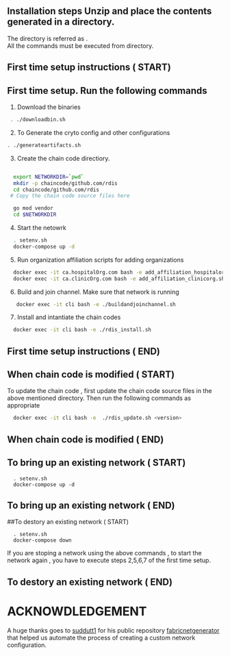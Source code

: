 ## Installation steps Unzip and place the contents generated in a directory. 
The directory is referred as <network>.  
All the commands must be executed from  <network> directory.  
## First time setup instructions ( START) 
## First time setup. Run the following commands 
 1. Download the binaries 
```sh 
 . ./downloadbin.sh 
``` 

 2. To Generate the cryto config and other configurations
 ```sh 
 . ./generateartifacts.sh 

``` 

 3. Create the chain code directiory.
```sh 

  export NETWORKDIR=`pwd` 
  mkdir -p chaincode/github.com/rdis 
  cd chaincode/github.com/rdis 
 # Copy the chain code source files here 

  go mod vendor
  cd $NETWORKDIR 

``` 

 4. Start the netowrk  

```sh 
  . setenv.sh 
  docker-compose up -d 
``` 

 5. Run organization affiliation scripts for adding organizations
```sh 
  docker exec -it ca.hospitalOrg.com bash -e add_affiliation_hospitalorg.sh
  docker exec -it ca.clinicOrg.com bash -e add_affiliation_clinicorg.sh  
``` 

 6. Build and join channel. Make sure that network is running 

```sh 
   docker exec -it cli bash -e ./buildandjoinchannel.sh 

``` 

 7. Install and intantiate the chain codes 
```sh 
  docker exec -it cli bash -e ./rdis_install.sh
``` 
##  First time setup instructions ( END) 


 ## When chain code is modified ( START) 
 To update the chain code , first update the chain code source files in the above mentioned directory.
Then run the following commands as appropriate

```sh 
  docker exec -it cli bash -e  ./rdis_update.sh <version>
``` 
## When chain code is modified ( END) 


## To bring up an existing network ( START) 
``` 
  . setenv.sh 
  docker-compose up -d 
``` 
## To bring up an existing network ( END) 


##To destory  an existing network ( START) 
``` 
  . setenv.sh 
  docker-compose down 
``` 
 If you are stoping a network using the above commands , 
 to start the network again , you have to execute steps 2,5,6,7 of the first time setup.
 

## To destory  an existing network ( END) 


# ACKNOWDLEDGEMENT
A huge thanks goes to [suddutt1](https://github.com/suddutt1) for his public repository [fabricnetgenerator](https://github.com/suddutt1/fabricnetgenerator) that helped us automate the process of creating a custom network configuration.